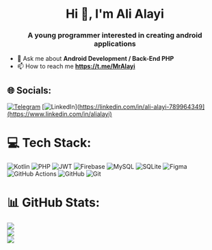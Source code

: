
<h1 align="center">Hi 👋, I'm Ali Alayi</h1>
<h3 align="center">A young programmer interested in creating android applications</h3>

- 💬 Ask me about **Android Development / Back-End PHP**
- 📫 How to reach me **https://t.me/MrAlayi**

## 🌐 Socials:
[![Telegram](https://img.shields.io/badge/Telegram-%230E6EAA.svg?logo=Telegram&logoColor=white)](https://telegram.me/MrAlayi) [![LinkedIn](https://img.shields.io/badge/LinkedIn-%230077B5.svg?logo=linkedin&logoColor=white)](https://linkedin.com/in/ali-alayi-789964349](https://www.linkedin.com/in/alialayi) 

# 💻 Tech Stack:
![Kotlin](https://img.shields.io/badge/kotlin-%237F52FF.svg?style=flat&logo=kotlin&logoColor=white) ![PHP](https://img.shields.io/badge/php-%23777BB4.svg?style=flat&logo=php&logoColor=white) ![JWT](https://img.shields.io/badge/JWT-black?style=flat&logo=JSON%20web%20tokens) ![Firebase](https://img.shields.io/badge/firebase-a08021?style=flat&logo=firebase&logoColor=ffcd34) ![MySQL](https://img.shields.io/badge/mysql-4479A1.svg?style=flat&logo=mysql&logoColor=white) ![SQLite](https://img.shields.io/badge/sqlite-%2307405e.svg?style=flat&logo=sqlite&logoColor=white) ![Figma](https://img.shields.io/badge/figma-%23F24E1E.svg?style=flat&logo=figma&logoColor=white) ![GitHub Actions](https://img.shields.io/badge/github%20actions-%232671E5.svg?style=flat&logo=githubactions&logoColor=white) ![GitHub](https://img.shields.io/badge/github-%23121011.svg?style=flat&logo=github&logoColor=white) ![Git](https://img.shields.io/badge/git-%23F05033.svg?style=flat&logo=git&logoColor=white)
# 📊 GitHub Stats:
![](https://github-readme-stats.vercel.app/api?username=alialayi&theme=dark&hide_border=true&include_all_commits=true&count_private=false)<br/>
![](https://github-readme-streak-stats.herokuapp.com/?user=alialayi&theme=dark&hide_border=true)<br/>
![](https://github-readme-stats.vercel.app/api/top-langs/?username=alialayi&theme=dark&hide_border=true&include_all_commits=true&count_private=false&layout=compact)

<!-- Proudly created with GPRM ( https://gprm.itsvg.in ) -->
